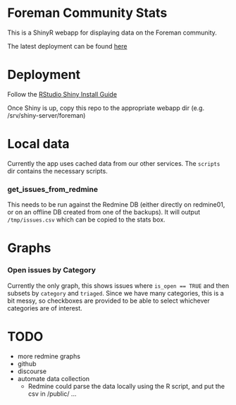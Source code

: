 # Foreman Community Stats

This is a ShinyR webapp for displaying data on the Foreman community.

The latest deployment can be found [here](http://140.211.167.4:3838/gregsutcliffe)

# Deployment

Follow the [RStudio Shiny Install Guide](http://docs.rstudio.com/shiny-server/#installation)

Once Shiny is up, copy this repo to the appropriate webapp dir (e.g. /srv/shiny-server/foreman)

# Local data

Currently the app uses cached data from our other services. The `scripts` dir
contains the necessary scripts.

### get_issues_from_redmine

This needs to be run against the Redmine DB (either directly on redmine01, or
on an offline DB created from one of the backups). It will output
`/tmp/issues.csv` which can be copied to the stats box.

# Graphs

### Open issues by Category

Currently the only graph, this shows issues where `is_open == TRUE` and then
subsets by `category` and `triaged`. Since we have many categories, this is a
bit messy, so checkboxes are provided to be able to select whichever categories
are of interest.

# TODO

* more redmine graphs
* github
* discourse
* automate data collection
  * Redmine could parse the data locally using the R script, and put the csv in /public/ ...

